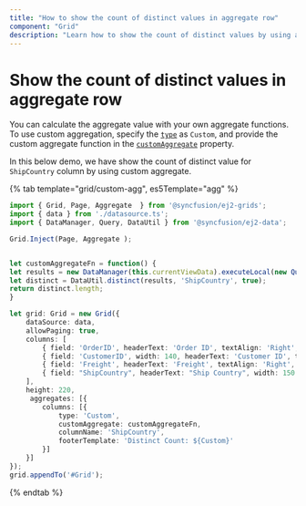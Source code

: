 ```yaml
---
title: "How to show the count of distinct values in aggregate row"
component: "Grid"
description: "Learn how to show the count of distinct values by using aggregate in the Essential JS 2 DataGrid control."
---
```


# Show the count of distinct values in aggregate row

You can calculate the aggregate value with your own aggregate functions. To use custom aggregation, specify the [`type`](../api/grid/aggregateColumn/#type) as `Custom`, and provide the custom aggregate function in the [`customAggregate`](../api/grid/aggregateColumn/#customaggregate) property.

In this below demo, we have show the count of distinct value for `ShipCountry` column by using custom aggregate.

{% tab template="grid/custom-agg", es5Template="agg" %}

```typescript
import { Grid, Page, Aggregate  } from '@syncfusion/ej2-grids';
import { data } from './datasource.ts';
import { DataManager, Query, DataUtil } from '@syncfusion/ej2-data';

Grid.Inject(Page, Aggregate );


let customAggregateFn = function() {
let results = new DataManager(this.currentViewData).executeLocal(new Query().select(['ShipCountry']));
let distinct = DataUtil.distinct(results, 'ShipCountry', true);
return distinct.length;
}

let grid: Grid = new Grid({
    dataSource: data,
    allowPaging: true,
    columns: [
        { field: 'OrderID', headerText: 'Order ID', textAlign: 'Right', width: 120, type: 'number' },
        { field: 'CustomerID', width: 140, headerText: 'Customer ID', type: 'string' },
        { field: 'Freight', headerText: 'Freight', textAlign: 'Right', width: 120, format: 'C2' },
        { field: "ShipCountry", headerText: "Ship Country", width: 150 }
    ],
    height: 220,
     aggregates: [{
        columns: [{
            type: 'Custom',
            customAggregate: customAggregateFn,
            columnName: 'ShipCountry',
            footerTemplate: 'Distinct Count: ${Custom}'
        }]
    }]
});
grid.appendTo('#Grid');

```

{% endtab %}